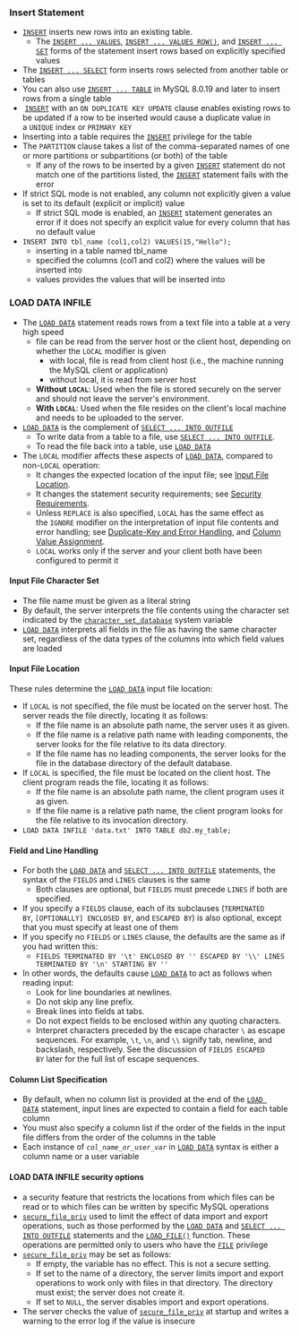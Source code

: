 ### Insert Statement
- [`INSERT`](https://dev.mysql.com/doc/refman/8.0/en/insert.html "15.2.7 INSERT Statement") inserts new rows into an existing table.
	- The [`INSERT ... VALUES`](https://dev.mysql.com/doc/refman/8.0/en/insert.html "15.2.7 INSERT Statement"), [`INSERT ... VALUES ROW()`](https://dev.mysql.com/doc/refman/8.0/en/values.html "15.2.19 VALUES Statement"), and [`INSERT ... SET`](https://dev.mysql.com/doc/refman/8.0/en/insert.html "15.2.7 INSERT Statement") forms of the statement insert rows based on explicitly specified values
- The [`INSERT ... SELECT`](https://dev.mysql.com/doc/refman/8.0/en/insert-select.html "15.2.7.1 INSERT ... SELECT Statement") form inserts rows selected from another table or tables
- You can also use [`INSERT ... TABLE`](https://dev.mysql.com/doc/refman/8.0/en/table.html "15.2.16 TABLE Statement") in MySQL 8.0.19 and later to insert rows from a single table
-  [`INSERT`](https://dev.mysql.com/doc/refman/8.0/en/insert.html "15.2.7 INSERT Statement") with an `ON DUPLICATE KEY UPDATE` clause enables existing rows to be updated if a row to be inserted would cause a duplicate value in a `UNIQUE` index or `PRIMARY KEY`
- Inserting into a table requires the [`INSERT`](https://dev.mysql.com/doc/refman/8.0/en/privileges-provided.html#priv_insert) privilege for the table
- The `PARTITION` clause takes a list of the comma-separated names of one or more partitions or subpartitions (or both) of the table
	- If any of the rows to be inserted by a given [`INSERT`](https://dev.mysql.com/doc/refman/8.0/en/insert.html "15.2.7 INSERT Statement") statement do not match one of the partitions listed, the [`INSERT`](https://dev.mysql.com/doc/refman/8.0/en/insert.html "15.2.7 INSERT Statement") statement fails with the error
- If strict SQL mode is not enabled, any column not explicitly given a value is set to its default (explicit or implicit) value
	- If strict SQL mode is enabled, an [`INSERT`](https://dev.mysql.com/doc/refman/8.0/en/insert.html "15.2.7 INSERT Statement") statement generates an error if it does not specify an explicit value for every column that has no default value
- `INSERT INTO tbl_name (col1,col2) VALUES(15,"Hello");`
	- inserting in a table named tbl_name
	- specified the columns (col1 and col2) where the values will be inserted into
	- values provides the values that will be inserted into 

###  LOAD DATA INFILE
- The [`LOAD DATA`](https://dev.mysql.com/doc/refman/8.0/en/load-data.html "15.2.9 LOAD DATA Statement") statement reads rows from a text file into a table at a very high speed
	- file can be read from the server host or the client host, depending on whether the `LOCAL` modifier is given
		- with local, file is read from client host (i.e., the machine running the MySQL client or application)
		- without local, it is read from server host
	- **Without `LOCAL`**: Used when the file is stored securely on the server and should not leave the server's environment.
	- **With `LOCAL`**: Used when the file resides on the client's local machine and needs to be uploaded to the server.
- [`LOAD DATA`](https://dev.mysql.com/doc/refman/8.0/en/load-data.html "15.2.9 LOAD DATA Statement") is the complement of [`SELECT ... INTO OUTFILE`](https://dev.mysql.com/doc/refman/8.0/en/select-into.html "15.2.13.1 SELECT ... INTO Statement")
	- To write data from a table to a file, use [`SELECT ... INTO OUTFILE`](https://dev.mysql.com/doc/refman/8.0/en/select-into.html "15.2.13.1 SELECT ... INTO Statement").
	- To read the file back into a table, use [`LOAD DATA`](https://dev.mysql.com/doc/refman/8.0/en/load-data.html "15.2.9 LOAD DATA Statement")
- The `LOCAL` modifier affects these aspects of [`LOAD DATA`](https://dev.mysql.com/doc/refman/8.0/en/load-data.html "15.2.9 LOAD DATA Statement"), compared to non-`LOCAL` operation:
	- It changes the expected location of the input file; see [Input File Location](https://dev.mysql.com/doc/refman/8.0/en/load-data.html#load-data-file-location "Input File Location").
	- It changes the statement security requirements; see [Security Requirements](https://dev.mysql.com/doc/refman/8.0/en/load-data.html#load-data-security-requirements "Security Requirements").
	- Unless `REPLACE` is also specified, `LOCAL` has the same effect as the `IGNORE` modifier on the interpretation of input file contents and error handling; see [Duplicate-Key and Error Handling](https://dev.mysql.com/doc/refman/8.0/en/load-data.html#load-data-error-handling "Duplicate-Key and Error Handling"), and [Column Value Assignment](https://dev.mysql.com/doc/refman/8.0/en/load-data.html#load-data-column-assignments "Column Value Assignment").
	- `LOCAL` works only if the server and your client both have been configured to permit it

#### Input File Character Set
- The file name must be given as a literal string
- By default, the server interprets the file contents using the character set indicated by the [`character_set_database`](https://dev.mysql.com/doc/refman/8.0/en/server-system-variables.html#sysvar_character_set_database) system variable
- [`LOAD DATA`](https://dev.mysql.com/doc/refman/8.0/en/load-data.html "15.2.9 LOAD DATA Statement") interprets all fields in the file as having the same character set, regardless of the data types of the columns into which field values are loaded

#### Input File Location
These rules determine the [`LOAD DATA`](https://dev.mysql.com/doc/refman/8.0/en/load-data.html "15.2.9 LOAD DATA Statement") input file location:
- If `LOCAL` is not specified, the file must be located on the server host. The server reads the file directly, locating it as follows:
    - If the file name is an absolute path name, the server uses it as given.
    - If the file name is a relative path name with leading components, the server looks for the file relative to its data directory.
    - If the file name has no leading components, the server looks for the file in the database directory of the default database.
- If `LOCAL` is specified, the file must be located on the client host. The client program reads the file, locating it as follows:
    - If the file name is an absolute path name, the client program uses it as given.
    - If the file name is a relative path name, the client program looks for the file relative to its invocation directory.
- `LOAD DATA INFILE 'data.txt' INTO TABLE db2.my_table;`

#### Field and Line Handling
- For both the [`LOAD DATA`](https://dev.mysql.com/doc/refman/8.0/en/load-data.html "15.2.9 LOAD DATA Statement") and [`SELECT ... INTO OUTFILE`](https://dev.mysql.com/doc/refman/8.0/en/select-into.html "15.2.13.1 SELECT ... INTO Statement") statements, the syntax of the `FIELDS` and `LINES` clauses is the same
	- Both clauses are optional, but `FIELDS` must precede `LINES` if both are specified.
- If you specify a `FIELDS` clause, each of its subclauses (`TERMINATED BY`, `[OPTIONALLY] ENCLOSED BY`, and `ESCAPED BY`) is also optional, except that you must specify at least one of them
- If you specify no `FIELDS` or `LINES` clause, the defaults are the same as if you had written this:
	- `FIELDS TERMINATED BY '\t' ENCLOSED BY '' ESCAPED BY '\\' LINES TERMINATED BY '\n' STARTING BY ''`
- In other words, the defaults cause [`LOAD DATA`](https://dev.mysql.com/doc/refman/8.0/en/load-data.html "15.2.9 LOAD DATA Statement") to act as follows when reading input:
	- Look for line boundaries at newlines.
	- Do not skip any line prefix.
	- Break lines into fields at tabs.
	- Do not expect fields to be enclosed within any quoting characters.
	- Interpret characters preceded by the escape character `\` as escape sequences. For example, `\t`, `\n`, and `\\` signify tab, newline, and backslash, respectively. See the discussion of `FIELDS ESCAPED BY` later for the full list of escape sequences.

#### Column List Specification
- By default, when no column list is provided at the end of the [`LOAD DATA`](https://dev.mysql.com/doc/refman/8.0/en/load-data.html "15.2.9 LOAD DATA Statement") statement, input lines are expected to contain a field for each table column
- You must also specify a column list if the order of the fields in the input file differs from the order of the columns in the table
- Each instance of _`col_name_or_user_var`_ in [`LOAD DATA`](https://dev.mysql.com/doc/refman/8.0/en/load-data.html "15.2.9 LOAD DATA Statement") syntax is either a column name or a user variable

#### LOAD DATA INFILE security options
- a security feature that restricts the locations from which files can be read or to which files can be written by specific MySQL operations
- [`secure_file_priv`](https://dev.mysql.com/doc/refman/8.0/en/server-system-variables.html#sysvar_secure_file_priv) used to limit the effect of data import and export operations, such as those performed by the [`LOAD DATA`](https://dev.mysql.com/doc/refman/8.0/en/load-data.html "15.2.9 LOAD DATA Statement") and [`SELECT ... INTO OUTFILE`](https://dev.mysql.com/doc/refman/8.0/en/select-into.html "15.2.13.1 SELECT ... INTO Statement") statements and the [`LOAD_FILE()`](https://dev.mysql.com/doc/refman/8.0/en/string-functions.html#function_load-file) function. These operations are permitted only to users who have the [`FILE`](https://dev.mysql.com/doc/refman/8.0/en/privileges-provided.html#priv_file) privilege
- [`secure_file_priv`](https://dev.mysql.com/doc/refman/8.0/en/server-system-variables.html#sysvar_secure_file_priv) may be set as follows:
	- If empty, the variable has no effect. This is not a secure setting.
	- If set to the name of a directory, the server limits import and export operations to work only with files in that directory. The directory must exist; the server does not create it.
	- If set to `NULL`, the server disables import and export operations.
- The server checks the value of [`secure_file_priv`](https://dev.mysql.com/doc/refman/8.0/en/server-system-variables.html#sysvar_secure_file_priv) at startup and writes a warning to the error log if the value is insecure
